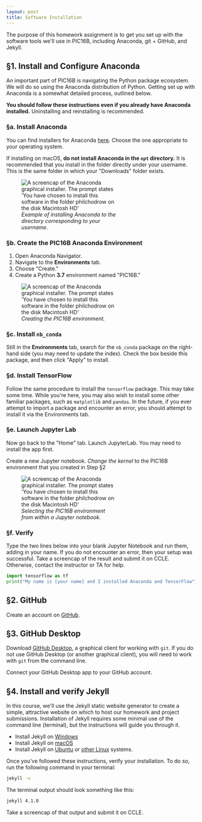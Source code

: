 ```yaml
---
layout: post
title: Software Installation
---
```


The purpose of this homework assignment is to get you set up with the software tools we'll use in PIC16B, including Anaconda, git + GitHub, and Jekyll. 

## §1. Install and Configure Anaconda

An important part of PIC16B is navigating the Python package ecosystem. We will do so using the Anaconda distribution of Python. Getting set up with Anaconda is a somewhat detailed process, outlined below. 

**You should follow these instructions even if you already have Anaconda installed.** Uninstalling and reinstalling is recommended. 

### §a. Install Anaconda

You can find installers for Anaconda [here](https://docs.anaconda.com/anaconda/install/). Choose the one appropriate to your operating system. 

If installing on macOS, **do not install Anaconda in the `opt` directory.** It is recommended that you install in the folder directly under your username. This is the same folder in which your "Downloads" folder exists. 

<figure class="image" style="width:50%">
    <img src="http://philchodrow.github.io/PIC16B/_images/installation-directory.png" alt="A screencap of the Anaconda graphical installer. The prompt states 'You have chosen to install this software in the folder philchodrow on the disk Macintosh HD'">
    <figcaption><i>Example of installing Anaconda to the directory corresponding to your username.</i></figcaption>
</figure>

### §b. Create the PIC16B Anaconda Environment

1. Open Anaconda Navigator. 
2. Navigate to the **Environments** tab. 
3. Choose "Create."
4. Create a Python **3.7** environment named "PIC16B." 

<figure class="image" style="width:50%">
    <img src="http://philchodrow.github.io/PIC16B/_images/create-environment.png" alt="A screencap of the Anaconda graphical installer. The prompt states 'You have chosen to install this software in the folder philchodrow on the disk Macintosh HD'">
    <figcaption><i>Creating the PIC16B environment.</i></figcaption>
</figure>

### §c. Install `nb_conda`

Still in the **Environments** tab, search for the `nb_conda` package on the right-hand side (you may need to update the index). 
Check the box beside this package, and then click "Apply" to install. 

### §d. Install TensorFlow 

Follow the same procedure to install the `tensorflow` package. This may take some time. While you're here, you may also wish to install some other familiar packages, such as `matplotlib` and `pandas`. In the future, if you ever attempt to import a package and encounter an error, you should attempt to install it via the Environments tab. 

### §e. Launch Jupyter Lab

Now go back to the "Home" tab. Launch JupyterLab. You may need to install the app first. 

Create a new Jupyter notebook. *Change the kernel* to the PIC16B environment that you created in Step §2

<figure class="image" style="width:50%">
    <img src="http://philchodrow.github.io/PIC16B/_images/change-kernel.png" alt="A screencap of the Anaconda graphical installer. The prompt states 'You have chosen to install this software in the folder philchodrow on the disk Macintosh HD'">
    <figcaption><i>Selecting the PIC16B environment from within a Jupyter notebook.</i></figcaption>
</figure>

### §f. Verify

Type the two lines below into your blank Jupyter Notebook and run them, adding in your name. If you do not encounter an error, then your setup was successful. Take a screencap of the result and submit it on CCLE. Otherwise, contact the instructor or TA for help. 

```python
import tensorflow as tf
print("My name is [your name] and I installed Anaconda and TensorFlow")
```

## §2. GitHub

Create an account on [GitHub](https://github.com/). 

## §3. GitHub Desktop

Download [GitHub Desktop](https://desktop.github.com/), a graphical client for working with `git`. If you do not use GitHub Desktop (or another graphical client), you will need to work with `git` from the command line. 

Connect your GitHub Desktop app to your GitHub account. 

## §4. Install and verify Jekyll

In this course, we'll use the Jekyll static website generator to create a simple, attractive website on which to host our homework and project submissions. Installation of Jekyll requires some minimal use of the command line (terminal), but the instructions will guide you through it. 

- Install Jekyll on [Windows](https://jekyllrb.com/docs/installation/windows/)
- Install Jekyll on [macOS](https://jekyllrb.com/docs/installation/macos/)
- Install Jekyll on [Ubuntu](https://jekyllrb.com/docs/installation/ubuntu/) or [other Linux](https://jekyllrb.com/docs/installation/other-linux/) systems. 

Once you've followed these instructions, verify your installation. To do so, run the following command in your terminal: 

```bash 
jekyll -v
```

The terminal output should look something like this: 

```bash
jekyll 4.1.0
```
Take a screencap of that output and submit it on CCLE. 


